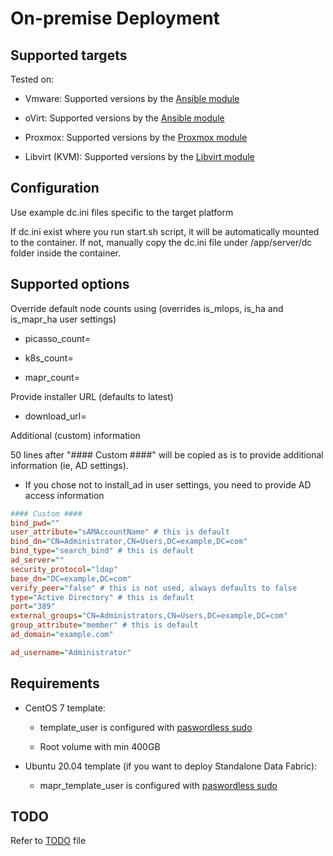 # On-premise Deployment

## Supported targets

Tested on:

- Vmware: Supported versions by the [Ansible module](https://galaxy.ansible.com/community/vmware)

- oVirt: Supported versions by the [Ansible module](https://galaxy.ansible.com/ovirt/ovirt)

- Proxmox: Supported versions by the [Proxmox module](https://docs.ansible.com/ansible/latest/collections/community/general/proxmox_kvm_module.html)

- Libvirt (KVM): Supported versions by the [Libvirt module](https://galaxy.ansible.com/community/libvirt)

## Configuration

Use example dc.ini files specific to the target platform

If dc.ini exist where you run start.sh script, it will be automatically mounted to the container. If not, manually copy the dc.ini file under /app/server/dc folder inside the container.

## Supported options

Override default node counts using (overrides is_mlops, is_ha and is_mapr_ha user settings)

- picasso_count=

- k8s_count=

- mapr_count=

Provide installer URL (defaults to latest)

- download_url=

Additional (custom) information

50 lines after "#### Custom ####" will be copied as is to provide additional information (ie, AD settings).

- If you chose not to install_ad in user settings, you need to provide AD access information

 ```ini
#### Custom ####
bind_pwd=""
user_attribute="sAMAccountName" # this is default
bind_dn="CN=Administrator,CN=Users,DC=example,DC=com"
bind_type="search_bind" # this is default
ad_server=""
security_protocol="ldap"
base_dn="DC=example,DC=com"
verify_peer="false" # this is not used, always defaults to false
type="Active Directory" # this is default
port="389"
external_groups="CN=Administrators,CN=Users,DC=example,DC=com"
group_attribute="member" # this is default
ad_domain="example.com"

ad_username="Administrator"

 ```

## Requirements

- CentOS 7 template:

  - template_user is configured with [paswordless sudo](https://www.google.com/search?q=centos+7+passwordless+sudo)

  - Root volume with min 400GB

- Ubuntu 20.04 template (if you want to deploy Standalone Data Fabric):

  - mapr_template_user is configured with [paswordless sudo](https://www.google.com/search?q=ubuntu+20.04+passwordless+sudo)

## TODO

Refer to [TODO](./TODO.md) file
